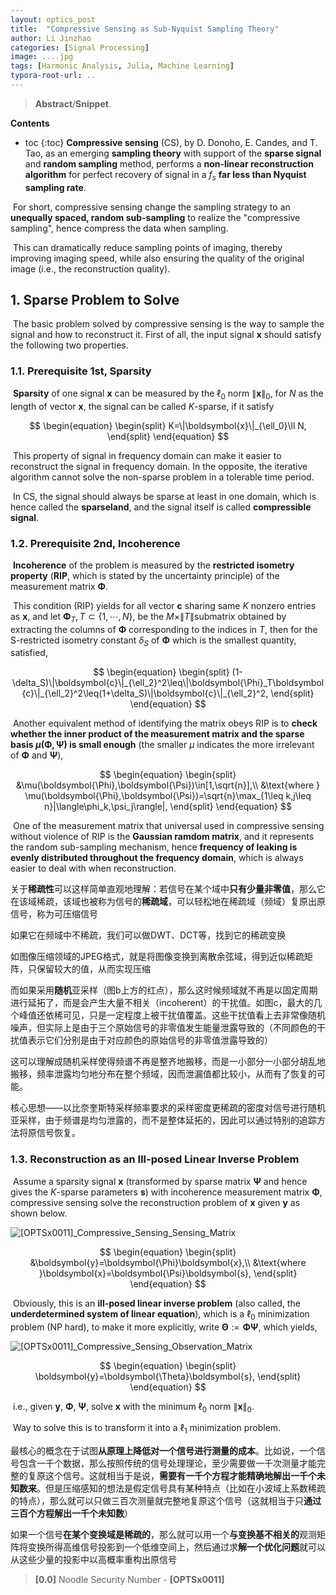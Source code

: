 ```yaml
---
layout: optics_post
title:  "Compressive Sensing as Sub-Nyquist Sampling Theory"
author: Li Jinzhao
categories: [Signal Processing]
image: ....jpg
tags: [Harmonic Analysis, Julia, Machine Learning]
typora-root-url: ..
---
```

> **Abstract**/**Snippet**.

**Contents**

* toc
{:toc}
**Compressive sensing** (CS), by D. Donoho, E. Candes, and T. Tao, as an emerging **sampling theory** with support of the **sparse signal** and **random sampling** method, performs a **non-linear reconstruction algorithm** for perfect recovery of signal in a $f_s$​ **far less than Nyquist sampling rate**.

​	For short, compressive sensing change the sampling strategy to an **unequally spaced, random sub-sampling** to realize the "compressive sampling", hence compress the data when sampling.

​	This can dramatically reduce sampling points of imaging, thereby improving imaging speed, while also ensuring the quality of the original image (i.e., the reconstruction quality).

## **1. Sparse Problem to Solve**

​	The basic problem solved by compressive sensing is the way to sample the signal and how to reconstruct it. First of all, the input signal $\boldsymbol{x}$​​​ should satisfy the following two properties.

### **1.1. Prerequisite 1st, Sparsity**

​	**Sparsity** of one signal $\boldsymbol{x}$ can be measured by the $\ell_0$ norm $\|\boldsymbol{x}\|_0$, for $N$ as the length of vector $\boldsymbol{x}$, the signal can be called $K$-sparse,  if it satisfy

$$
\begin{equation}
\begin{split}
K=\|\boldsymbol{x}\|_{\ell_0}\ll N,
\end{split}
\end{equation}
$$

​	This property of signal in frequency domain can make it easier to reconstruct the signal in frequency domain. In the opposite, the iterative algorithm cannot solve the non-sparse problem in a tolerable time period.

​	In CS, the signal should always be sparse at least in one domain, which is hence called the **sparseland**, and the signal itself is called **compressible signal**.

### **1.2. Prerequisite 2nd, Incoherence**

​	**Incoherence** of the problem is measured by the **restricted isometry property** (**RIP**, which is stated by the uncertainty principle) of the measurement matrix $\boldsymbol{\Phi}$​​.

​	This condition (RIP) yields for all vector $\boldsymbol{c}$​ sharing same $K$​ nonzero entries as $\boldsymbol{x}$​, and let $\boldsymbol{\Phi}_T, T\subset\{1,\cdots,N\}$​, be the $M\times\|T\|$​ submatrix obtained by extracting the columns of $\boldsymbol{\Phi}$​ corresponding to the indices in $T$​, then for the S-restricted isometry constant $\delta_S$​ of $\boldsymbol{\Phi}$​ which is the smallest quantity, satisfied,

$$
\begin{equation}
\begin{split}
(1-\delta_S)\|\boldsymbol{c}\|_{\ell_2}^2\leq\|\boldsymbol{\Phi}_T\boldsymbol{c}\|_{\ell_2}^2\leq(1+\delta_S)\|\boldsymbol{c}\|_{\ell_2}^2,
\end{split}
\end{equation}
$$

​	Another equivalent method of identifying the matrix obeys RIP is to **check whether the inner product of the measurement matrix and the sparse basis $\mu(\boldsymbol{\Phi},\boldsymbol{\Psi})$ is small enough** (the smaller $\mu$ indicates the more irrelevant of $\boldsymbol{\Phi}$ and $\boldsymbol{\Psi}$),

$$
\begin{equation}
\begin{split}
&\mu(\boldsymbol{\Phi},\boldsymbol{\Psi})\in[1,\sqrt{n}],\\
&\text{where }
\mu(\boldsymbol{\Phi},\boldsymbol{\Psi})=\sqrt{n}\max_{1\leq k,j\leq n}|\langle\phi_k,\psi_j\rangle|,
\end{split}
\end{equation}
$$

​	One of the measurement matrix that universal used in compressive sensing without violence of RIP is the **Gaussian ramdom matrix**, and it represents the random sub-sampling mechanism, hence **frequency of leaking is evenly distributed throughout the frequency domain**, which is always easier to deal with when reconstruction.



关于**稀疏性**可以这样简单直观地理解：若信号在某个域中**只有少量非零值**，那么它在该域稀疏，该域也被称为信号的**稀疏域**，可以轻松地在稀疏域（频域）复原出原信号，称为可压缩信号

如果它在频域中不稀疏，我们可以做DWT、DCT等，找到它的稀疏变换

如图像压缩领域的JPEG格式，就是将图像变换到离散余弦域，得到近似稀疏矩阵，只保留较大的值，从而实现压缩



而如果采用**随机**亚采样（图b上方的红点），那么这时候频域就不再是以固定周期进行延拓了，而是会产生大量不相关（incoherent）的干扰值。如图c，最大的几个峰值还依稀可见，只是一定程度上被干扰值覆盖。这些干扰值看上去非常像随机噪声，但实际上是由于三个原始信号的非零值发生能量泄露导致的（不同颜色的干扰值表示它们分别是由于对应颜色的原始信号的非零值泄露导致的）



这可以理解成随机采样使得频谱不再是整齐地搬移，而是一小部分一小部分胡乱地搬移，频率泄露均匀地分布在整个频域，因而泄漏值都比较小，从而有了恢复的可能。



核心思想——以比奈奎斯特采样频率要求的采样密度更稀疏的密度对信号进行随机亚采样，由于频谱是均匀泄露的，而不是整体延拓的，因此可以通过特别的追踪方法将原信号恢复。

### **1.3. Reconstruction as an Ill-posed Linear Inverse Problem**

​	Assume a sparsity signal $\boldsymbol{x}$​ (transformed by sparse matrix $\boldsymbol{\Psi}$​ and hence gives the $K$​-sparse parameters $\boldsymbol{s}$​) with incoherence measurement matrix $\boldsymbol{\Phi}$​, compressive sensing solve the reconstruction problem of $\boldsymbol{x}$​ given $\boldsymbol{y}$​​ as shown below.

![[OPTSx0011]_Compressive_Sensing_Sensing_Matrix](C:\Users\a1020\Desktop\Opticcss.github.io\assets\images\[OPTSx0011]_Compressive_Sensing_Sensing_Matrix.svg)

$$
\begin{equation}
\begin{split}
&\boldsymbol{y}=\boldsymbol{\Phi}\boldsymbol{x},\\
&\text{where }\boldsymbol{x}=\boldsymbol{\Psi}\boldsymbol{s},
\end{split}
\end{equation}
$$

​	Obviously, this is an **ill-posed linear inverse problem** (also called, the **underdetermined system of linear equation**), which is a $\ell_0$ minimization problem (NP hard), to make it more explicitly, write $\boldsymbol{\Theta}:=\boldsymbol{\Phi}\boldsymbol{\Psi}$​​, which yields,

![[OPTSx0011]_Compressive_Sensing_Observation_Matrix](C:\Users\a1020\Desktop\Opticcss.github.io\assets\images\[OPTSx0011]_Compressive_Sensing_Observation_Matrix.svg)

$$
\begin{equation}
\begin{split}
\boldsymbol{y}=\boldsymbol{\Theta}\boldsymbol{s},
\end{split}
\end{equation}
$$

​	i.e., given $\boldsymbol{y}$, $\boldsymbol{\Phi}$, $\boldsymbol{\Psi}$, solve $\boldsymbol{x}$ with the minimum $\ell_0$ norm $\|\boldsymbol{x}\|_0$.

​	Way to solve this is to transform it into a $\ell_1$​ minimization problem.





最核心的概念在于试图**从原理上降低对一个信号进行测量的成本**。比如说，一个信号包含一千个数据，那么按照传统的信号处理理论，至少需要做一千次测量才能完整的复原这个信号。这就相当于是说，**需要有一千个方程才能精确地解出一千个未知数来**。但是压缩感知的想法是假定信号具有某种特点（比如在小波域上系数稀疏的特点），那么就可以只做三百次测量就完整地复原这个信号（这就相当于只**通过三百个方程解出一千个未知数**）











如果一个信号**在某个变换域是稀疏的**，那么就可以用一个**与变换基不相关的**观测矩阵将变换所得高维信号投影到一个低维空间上，然后通过求**解一个优化问题**就可以从这些少量的投影中以高概率重构出原信号



















> <span id="jump0">**[0.0]**</span> Noodle Security Number - **[OPTSx0011]**

[^1]: Elad M. Sparse and redundant representations: from theory to applications in signal and image processing[J]. 2010.